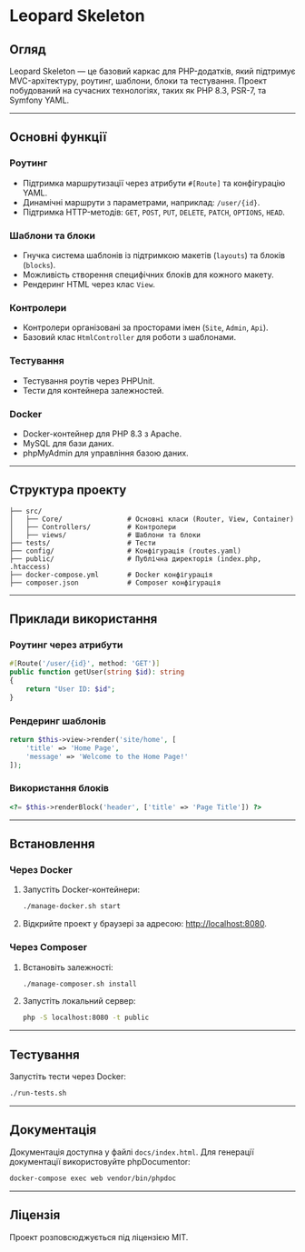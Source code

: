 # Leopard Skeleton

## Огляд
Leopard Skeleton — це базовий каркас для PHP-додатків, який підтримує MVC-архітектуру, роутинг, шаблони, блоки та тестування. Проект побудований на сучасних технологіях, таких як PHP 8.3, PSR-7, та Symfony YAML.

---

## Основні функції

### Роутинг
- Підтримка маршрутизації через атрибути `#[Route]` та конфігурацію YAML.
- Динамічні маршрути з параметрами, наприклад: `/user/{id}`.
- Підтримка HTTP-методів: `GET`, `POST`, `PUT`, `DELETE`, `PATCH`, `OPTIONS`, `HEAD`.

### Шаблони та блоки
- Гнучка система шаблонів із підтримкою макетів (`layouts`) та блоків (`blocks`).
- Можливість створення специфічних блоків для кожного макету.
- Рендеринг HTML через клас `View`.

### Контролери
- Контролери організовані за просторами імен (`Site`, `Admin`, `Api`).
- Базовий клас `HtmlController` для роботи з шаблонами.

### Тестування
- Тестування роутів через PHPUnit.
- Тести для контейнера залежностей.

### Docker
- Docker-контейнер для PHP 8.3 з Apache.
- MySQL для бази даних.
- phpMyAdmin для управління базою даних.

---

## Структура проекту

```
├── src/
│   ├── Core/                # Основні класи (Router, View, Container)
│   ├── Controllers/         # Контролери
│   ├── views/               # Шаблони та блоки
├── tests/                   # Тести
├── config/                  # Конфігурація (routes.yaml)
├── public/                  # Публічна директорія (index.php, .htaccess)
├── docker-compose.yml       # Docker конфігурація
├── composer.json            # Composer конфігурація
```

---

## Приклади використання

### Роутинг через атрибути
```php
#[Route('/user/{id}', method: 'GET')]
public function getUser(string $id): string
{
    return "User ID: $id";
}
```

### Рендеринг шаблонів
```php
return $this->view->render('site/home', [
    'title' => 'Home Page',
    'message' => 'Welcome to the Home Page!'
]);
```

### Використання блоків
```php
<?= $this->renderBlock('header', ['title' => 'Page Title']) ?>
```

---

## Встановлення

### Через Docker
1. Запустіть Docker-контейнери:
   ```bash
   ./manage-docker.sh start
   ```
2. Відкрийте проект у браузері за адресою: [http://localhost:8080](http://localhost:8080).

### Через Composer
1. Встановіть залежності:
   ```bash
   ./manage-composer.sh install
   ```
2. Запустіть локальний сервер:
   ```bash
   php -S localhost:8080 -t public
   ```

---

## Тестування
Запустіть тести через Docker:
```bash
./run-tests.sh
```

---

## Документація
Документація доступна у файлі `docs/index.html`. Для генерації документації використовуйте phpDocumentor:
```bash
docker-compose exec web vendor/bin/phpdoc
```

---

## Ліцензія
Проект розповсюджується під ліцензією MIT.